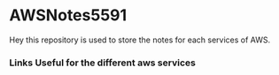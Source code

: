 # AWSNotes5591



Hey this repository is used to store the notes for each services of AWS.



### Links Useful for the different aws services



#### 